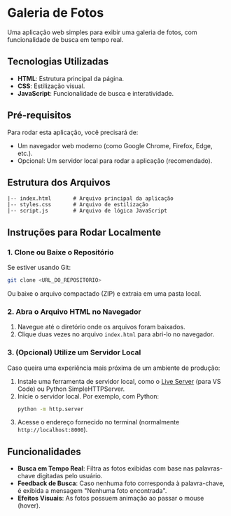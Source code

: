 # Galeria de Fotos

Uma aplicação web simples para exibir uma galeria de fotos, com funcionalidade de busca em tempo real.

## Tecnologias Utilizadas

- **HTML**: Estrutura principal da página.
- **CSS**: Estilização visual.
- **JavaScript**: Funcionalidade de busca e interatividade.

## Pré-requisitos

Para rodar esta aplicação, você precisará de:

- Um navegador web moderno (como Google Chrome, Firefox, Edge, etc.).
- Opcional: Um servidor local para rodar a aplicação (recomendado).

## Estrutura dos Arquivos

```
|-- index.html       # Arquivo principal da aplicação
|-- styles.css       # Arquivo de estilização
|-- script.js        # Arquivo de lógica JavaScript
```

## Instruções para Rodar Localmente

### 1. Clone ou Baixe o Repositório

Se estiver usando Git:

```bash
git clone <URL_DO_REPOSITORIO>
```

Ou baixe o arquivo compactado (ZIP) e extraia em uma pasta local.

### 2. Abra o Arquivo HTML no Navegador

1. Navegue até o diretório onde os arquivos foram baixados.
2. Clique duas vezes no arquivo `index.html` para abri-lo no navegador.

### 3. (Opcional) Utilize um Servidor Local

Caso queira uma experiência mais próxima de um ambiente de produção:

1. Instale uma ferramenta de servidor local, como o [Live Server](https://marketplace.visualstudio.com/items?itemName=ritwickdey.LiveServer) (para VS Code) ou Python SimpleHTTPServer.
2. Inicie o servidor local. Por exemplo, com Python:
   ```bash
   python -m http.server
   ```
3. Acesse o endereço fornecido no terminal (normalmente `http://localhost:8000`).

## Funcionalidades

- **Busca em Tempo Real**: Filtra as fotos exibidas com base nas palavras-chave digitadas pelo usuário.
- **Feedback de Busca**: Caso nenhuma foto corresponda à palavra-chave, é exibida a mensagem "Nenhuma foto encontrada".
- **Efeitos Visuais**: As fotos possuem animação ao passar o mouse (hover).
